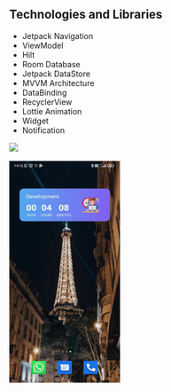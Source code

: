 ## Technologies and Libraries
              
+ Jetpack Navigation
+ ViewModel
+ Hilt
+ Room Database
+ Jetpack DataStore
+ MVVM Architecture
+ DataBinding
+ RecyclerView
+ Lottie Animation
+ Widget
+ Notification

![](https://github.com/hamzacanbaz/myReminders/blob/master/ezgif.com-gif-maker.gif)

<img src="https://github.com/hamzacanbaz/myReminders/blob/master/WhatsApp%20Image%202022-04-07%20at%2014.14.34.jpeg" width="200" height="400">




